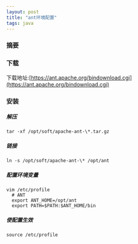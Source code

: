 ```yaml
---
layout: post
title: "ant环境配置"
tags: java
---
```

### 摘要

<!--excerpt-->
### 下载
下载地址:[https://ant.apache.org/bindownload.cgi](https://ant.apache.org/bindownload.cgi)
### 安装
##### 解压
```shell
tar -xf /opt/soft/apache-ant-\*.tar.gz
```
##### 链接
```shell
ln -s /opt/soft/apache-ant-\* /opt/ant
```
##### 配置环境变量
```shell
vim /etc/profile
  # ANT
  export ANT_HOME=/opt/ant
  export PATH=$PATH:$ANT_HOME/bin
```
##### 使配置生效
```shell
source /etc/profile
```
